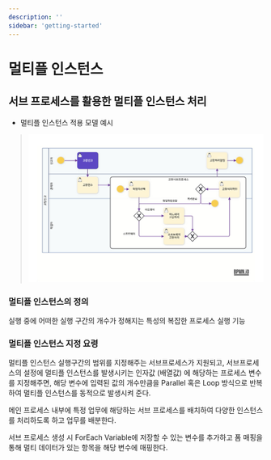 ```yaml
---
description: ''
sidebar: 'getting-started'
---
```


# 멀티플 인스턴스

## 서브 프로세스를 활용한 멀티플 인스턴스 처리

- 멀티플 인스턴스 적용 모델 예시

>![](../../uengine-image/sub.jpeg)

### 멀티플 인스턴스의 정의
실행 중에 어떠한 실행 구간의 개수가 정해지는 특성의 복잡한 프로세스 실행 기능

### 멀티플 인스턴스 지정 요령
멀티플 인스턴스 실행구간의 범위를 지정해주는 서브프로세스가 지원되고, 서브프로세스의 설정에 멀티플 인스턴스를 발생시키는 인자값 (배열값) 에 해당하는 프로세스 변수를 지정해주면, 해당 변수에 입력된 값의 개수만큼을 Parallel 혹은 Loop 방식으로 반복하여 멀티플 인스턴스를 동적으로 발생시켜 준다.

메인 프로세스 내부에 특정 업무에 해당하는 서브 프로세스를 배치하여 다양한 인스턴스를 처리하도록 하고 업무를 배분한다.

서브 프로세스 생성 시 ForEach Variable에 저장할 수 있는 변수를 추가하고 폼 매핑을 통해 멀티 데이터가 있는 항목을 해당 변수에 매핑한다.
